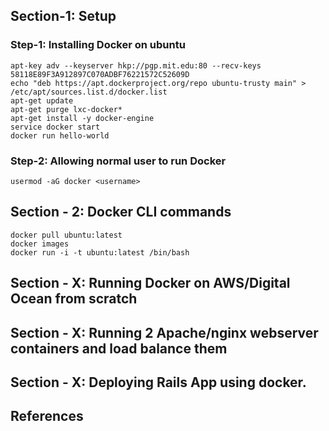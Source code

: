 ## Section-1: Setup
### Step-1: Installing Docker on ubuntu
```
apt-key adv --keyserver hkp://pgp.mit.edu:80 --recv-keys 58118E89F3A912897C070ADBF76221572C52609D
echo "deb https://apt.dockerproject.org/repo ubuntu-trusty main" > /etc/apt/sources.list.d/docker.list
apt-get update
apt-get purge lxc-docker*
apt-get install -y docker-engine
service docker start
docker run hello-world
```

### Step-2: Allowing normal user to run Docker
```
usermod -aG docker <username>
```


## Section - 2: Docker CLI commands
```
docker pull ubuntu:latest
docker images
docker run -i -t ubuntu:latest /bin/bash
```


## Section - X: Running Docker on AWS/Digital Ocean from scratch

## Section - X: Running 2 Apache/nginx webserver containers and load balance them

## Section - X: Deploying Rails App using docker.


## References

